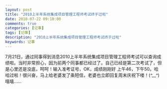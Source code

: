 ```yaml
---
layout: post
title: "2010上半年系统集成项目管理工程师考试终于过啦"
date: 2010-07-22 09:10:00 
comments: true
categories: [记事]
tags: [记事]
description: "2010上半年系统集成项目管理工程师考试终于过啦"
keywords: 记事
---
```



 
  7月21日，通过同事得到消息2010上半年系统集成项目管理工程师考试可以查询成绩啦。当时非常担心，因为前两个同事都已经过了。自己已经是第二次考试了，但是心里还是没底，呵呵！输入准考证号，OK，成绩刚刚好 上午46，下午50。哈哈过啦！很兴奋，马上给老婆发了条短信，老婆也立即回复周末庆祝下喽！(*^__^*) 嘻嘻……
 


